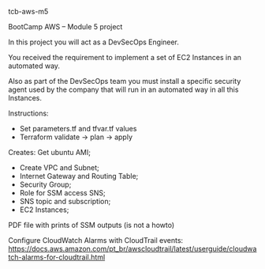 tcb-aws-m5

BootCamp AWS – Module 5 project

In this project you will act as a DevSecOps Engineer. 

You received the requirement to implement a set of EC2 Instances in an automated way.

Also as part of the DevSecOps team you must install a specific security agent used by the company that  will run in an automated way in all this Instances.

Instructions:

- Set parameters.tf and tfvar.tf values
- Terraform validate -> plan -> apply

Creates:
Get ubuntu AMI;
- Create VPC and Subnet;
- Internet Gateway and Routing Table;
- Security Group;
- Role for SSM access SNS;
- SNS topic and subscription;
- EC2 Instances;

PDF file with prints of SSM outputs (is not a howto)

Configure CloudWatch Alarms with CloudTrail events:
https://docs.aws.amazon.com/pt_br/awscloudtrail/latest/userguide/cloudwatch-alarms-for-cloudtrail.html